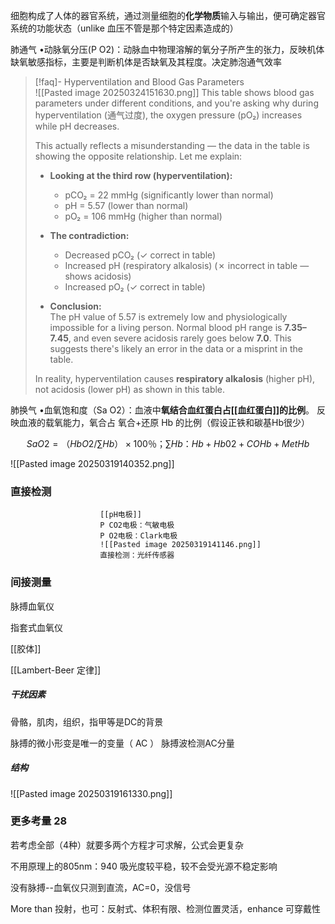 细胞构成了人体的器官系统，通过测量细胞的**化学物质**输入与输出，便可确定器官系统的功能状态（unlike 血压不管是那个特定因素造成的）

肺通气
•动脉氧分压(P O2)：动脉血中物理溶解的氧分子所产生的张力，反映机体缺氧敏感指标，主要是判断机体是否缺氧及其程度。决定肺泡通气效率
> [!faq]- Hyperventilation and Blood Gas Parameters  
> ![[Pasted image 20250324151630.png]]
> This table shows blood gas parameters under different conditions, and you're asking why during hyperventilation (通气过度), the oxygen pressure (pO₂) increases while pH decreases.  
>
> This actually reflects a misunderstanding — the data in the table is showing the opposite relationship. Let me explain:
>
> - **Looking at the third row (hyperventilation):**  
>   - pCO₂ = 22 mmHg (significantly lower than normal)  
>   - pH = 5.57 (lower than normal)  
>   - pO₂ = 106 mmHg (higher than normal)  
>
> - **The contradiction:**  
>   - Decreased pCO₂ (✓ correct in table)  
>   - Increased pH (respiratory alkalosis) (✗ incorrect in table — shows acidosis)  
>   - Increased pO₂ (✓ correct in table)  
>
> - **Conclusion:**  
>   The pH value of 5.57 is extremely low and physiologically impossible for a living person. Normal blood pH range is **7.35–7.45**, and even severe acidosis rarely goes below **7.0**. This suggests there's likely an error in the data or a misprint in the table.  
>
> In reality, hyperventilation causes **respiratory alkalosis** (higher pH), not acidosis (lower pH) as shown in this table.  

肺换气
•血氧饱和度（Sa O2）：血液中**氧结合血红蛋白占[[血红蛋白]]的比例**。
反映血液的载氧能力，氧合占 氧合+还原 Hb 的比例（假设正铁和碳基Hb很少）

$$SaO2=（HbO2/∑Hb）×100％ ； ∑ Hb： Hb+Hb02+COHb+MetHb$$

![[Pasted image 20250319140352.png]]


### 直接检测

						[[pH电极]]
						P CO2电极：气敏电极
						P O2电极：Clark电极
						![[Pasted image 20250319141146.png]]
						直接检测：光纤传感器



### 间接测量

脉搏血氧仪

指套式血氧仪

[[胶体]]

[[Lambert-Beer 定律]]

##### 干扰因素
骨骼，肌肉，组织，指甲等是DC的背景

脉搏的微小形变是唯一的变量（ AC ） 
脉搏波检测AC分量

##### 结构
![[Pasted image 20250319161330.png]]

### 更多考量 28

若考虑全部（4种）就要多两个方程才可求解，公式会更复杂

不用原理上的805nm：940 吸光度较平稳，较不会受光源不稳定影响


没有脉搏--血氧仪只测到直流，AC=0，没信号

More than 投射，也可：反射式、体积有限、检测位置灵活，enhance 可穿戴性



